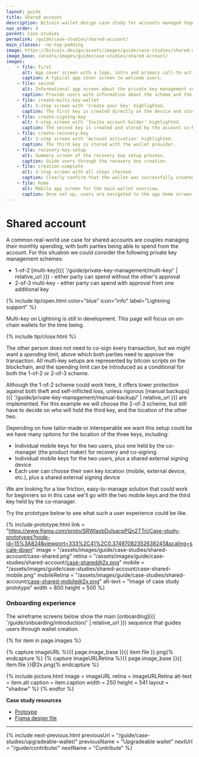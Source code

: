 ```yaml
---
layout: guide
title: Shared account
description: Bitcoin wallet design case study for accounts managed together by multiple owners.
nav_order: 4
parent: Case studies
permalink: /guide/case-studies/shared-account/
main_classes: -no-top-padding
image: https://bitcoin.design/assets/images/guide/case-studies/shared-account/shared-account-preview.jpg
image_base: /assets/images/guide/case-studies/shared-account/
images:
    - file: first
      alt: App cover screen with a logo, intro and primary call-to-action.
      caption: A typical app cover screen to welcome users.
    - file: second
      alt: Informational app screen about the private key management scheme used.
      caption: Provide users with information about the scheme and the next steps they are about to take.
    - file: create-multi-key-wallet
      alt: 3-step screen with 'Create your key' highlighted.
      caption: The first key is created directly on the device and stored via automatic cloud backup.
    - file: create-signing-key
      alt: 3-step screen with 'Invite account-holder' highlighted.
      caption: The second key is created and stored by the account co-holder, which requires exchange of keys outside of the app.
    - file: create-recovery-key
      alt: 3-step screen with 'Account activation' highlighted.
      caption: The third key is stored with the wallet provider.
    - file: recovery-key-setup
      alt: Summary screen of the recovery key setup process.
      caption: Guide users through the recovery key creation.
    - file: creation-complete
      alt: 3-step screen with all steps checked.
      caption: Clearly confirm that the wallet was successfully created.
    - file: home
      alt: Mobile app screen for the main wallet overview.
      caption: Once set up, users are navigated to the app home screen.
---
```


<!--

Editor's notes

Shared account case study.

Illustration sources

https://www.figma.com/community/file/968416729557947210

-->

# Shared account

A common real-world use case for shared accounts are couples managing their monthly spending, with both parties being able to spend from the account. For this situation we could consider the following private key management schemes:

- 1-of-2 [multi-key]({{ '/guide/private-key-management/multi-key/' | relative_url }}) - either party can spend without the other's approval
- 2-of-3 multi-key - either party can spend with approval from one additional key

{% include tip/open.html color="blue" icon="info" label="Lightning support" %}

Multi-key on Lightning is still in development. This page will focus on on-chain wallets for the time being.

{% include tip/close.html %}

The other person does not need to co-sign every transaction, but we might want a *spending limit*, above which both parties need to approve the transaction. All multi-key setups are represented by bitcoin scripts on the blockchain, and the spending limit can be introduced as a conditional for both the 1-of-2 or 2-of-3 scheme.

Although the 1-of-2 scheme could work here, it offers lower protection against both theft and self-inflicted loss, unless rigorous [manual backups]({{ '/guide/private-key-management/manual-backup/' | relative_url }}) are implemented. For this example we will choose the 2-of-3 scheme, but still have to decide on who will hold the third key, and the location of the other two.

Depending on how tailor-made or interoperable we want this setup could be we have many options for the location of the three keys, including:

- Individual mobile keys for the two users, plus one held by the co-manager (the product maker) for recovery and co-signing
- Individual mobile keys for the two users, plus a shared external signing device
- Each user can choose their own key location (mobile, external device, etc.), plus a shared external signing device

We are looking for a low friction, easy-to-manage solution that could work for beginners so in this case we'll go with the two mobile keys and the third key held by the co-manager.

Try the prototype below to see what such a user experience could be like.

{% include prototype.html
   link = "https://www.figma.com/proto/SRWlaxbDulsacpPQn2TTri/Case-study-prototypes?node-id=15%3A824&viewport=333%2C41%2C0.37497082352638245&scaling=scale-down"
   image = "/assets/images/guide/case-studies/shared-account/case-shared.png"
   retina = "/assets/images/guide/case-studies/shared-account/case-shared@2x.png"
   mobile = "/assets/images/guide/case-studies/shared-account/case-shared-mobile.png"
   mobileRetina = "/assets/images/guide/case-studies/shared-account/case-shared-mobile@2x.png"
   alt-text = "Image of case study prototype"
   width = 800
   height = 500
%}

### Onboarding experience

The wireframe screens below show the main [onboarding]({{ '/guide/onboarding/introduction/' | relative_url }}) sequence that guides users through wallet creation.

<div class="image-slide-gallery">

{% for item in page.images %}

{% capture imageURL %}{{ page.image_base }}{{ item.file }}.png{% endcapture %}
{% capture imageURLRetina %}{{ page.image_base }}{{ item.file }}@2x.png{% endcapture %}

{% include picture.html
   image = imageURL
   retina = imageURLRetina
   alt-text = item.alt
   caption = item.caption
   width = 250
   height = 541
   layout = "shadow"
%}
{% endfor %}

</div>

**Case study resources**
- [Protoype](https://www.figma.com/proto/SRWlaxbDulsacpPQn2TTri/Case-study-prototypes?node-id=15%3A824&viewport=333%2C41%2C0.37497082352638245&scaling=scale-down)
- [Figma design file](https://www.figma.com/file/SRWlaxbDulsacpPQn2TTri/Case-study-prototypes?node-id=15%3A822)

---

{% include next-previous.html
   previousUrl = "/guide/case-studies/upgradeable-wallet/"
   previousName = "Upgradeable wallet"
   nextUrl = "/guide/contribute/"
   nextName = "Contribute"
%}
